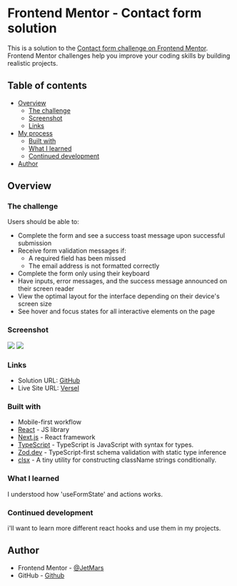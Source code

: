 # Frontend Mentor - Contact form solution

This is a solution to the [Contact form challenge on Frontend Mentor](https://www.frontendmentor.io/challenges/contact-form--G-hYlqKJj). Frontend Mentor challenges help you improve your coding skills by building realistic projects.

## Table of contents

- [Overview](#overview)
  - [The challenge](#the-challenge)
  - [Screenshot](#screenshot)
  - [Links](#links)
- [My process](#my-process)
  - [Built with](#built-with)
  - [What I learned](#what-i-learned)
  - [Continued development](#continued-development)
- [Author](#author)

## Overview

### The challenge

Users should be able to:

- Complete the form and see a success toast message upon successful submission
- Receive form validation messages if:
  - A required field has been missed
  - The email address is not formatted correctly
- Complete the form only using their keyboard
- Have inputs, error messages, and the success message announced on their screen reader
- View the optimal layout for the interface depending on their device's screen size
- See hover and focus states for all interactive elements on the page

### Screenshot

![](./Screenshot-desktop.png)
![](./Screenshot-mobile.png)

### Links

- Solution URL: [GitHub](https://github.com/JetMars/fmentor-contact-form)
- Live Site URL: [Versel](https://fmentor-contact-form.vercel.app)

### Built with

- Mobile-first workflow
- [React](https://reactjs.org/) - JS library
- [Next.js](https://nextjs.org/) - React framework
- [TypeScript](https://www.typescriptlang.org) - TypeScript is JavaScript with syntax for types.
- [Zod.dev](https://zod.dev) - TypeScript-first schema validation with static type inference
- [clsx](https://www.npmjs.com/package/clsx) - A tiny utility for constructing className strings conditionally.

### What I learned

I understood how 'useFormState' and actions works.

### Continued development

i'll want to learn more different react hooks and use them in my projects.

## Author

- Frontend Mentor - [@JetMars](https://www.frontendmentor.io)
- GitHub - [Github](https://github.com/marsel-shakirov)
